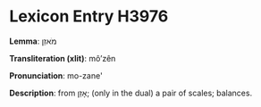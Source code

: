 # Lexicon Entry H3976

**Lemma**: מֹאזֵן

**Transliteration (xlit)**: môʼzên

**Pronunciation**: mo-zane'

**Description**:
from אָזַן; (only in the dual) a pair of scales; balances.
